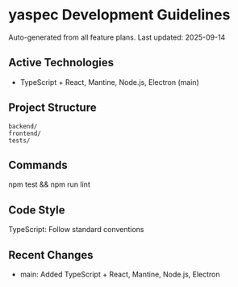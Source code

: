 ﻿# yaspec Development Guidelines

Auto-generated from all feature plans. Last updated: 2025-09-14

## Active Technologies
- TypeScript + React, Mantine, Node.js, Electron (main)

## Project Structure
```
backend/
frontend/
tests/
```

## Commands
npm test && npm run lint

## Code Style
TypeScript: Follow standard conventions

## Recent Changes
- main: Added TypeScript + React, Mantine, Node.js, Electron

<!-- MANUAL ADDITIONS START -->
<!-- MANUAL ADDITIONS END -->
